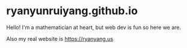 # ryanyunruiyang.github.io

Hello! I'm a mathematician at heart, but web dev is fun so here we are.

Also my real website is https://ryanyang.us